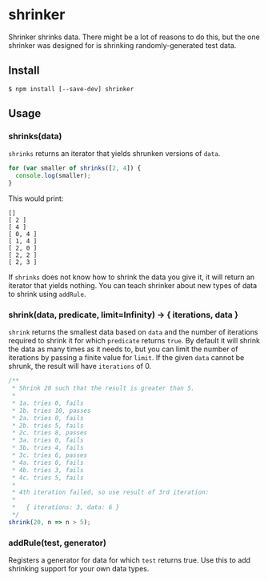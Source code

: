 # shrinker

Shrinker shrinks data. There might be a lot of reasons to do this, but the one
shrinker was designed for is shrinking randomly-generated test data.

## Install

```
$ npm install [--save-dev] shrinker
```

## Usage

### shrinks(data)

`shrinks` returns an iterator that yields shrunken versions of `data`.

```js
for (var smaller of shrinks([2, 4]) {
  console.log(smaller);
}
```

This would print:

```
[]
[ 2 ]
[ 4 ]
[ 0, 4 ]
[ 1, 4 ]
[ 2, 0 ]
[ 2, 2 ]
[ 2, 3 ]
```

If `shrinks` does not know how to shrink the data you give it, it will return
an iterator that yields nothing. You can teach shrinker about new types of data
to shrink using `addRule`.

### shrink(data, predicate, limit=Infinity) -> { iterations, data }

`shrink` returns the smallest data based on `data` and the number of iterations
required to shrink it for which `predicate` returns `true`. By default it will
shrink the data as many times as it needs to, but you can limit the number of
iterations by passing a finite value for `limit`. If the given `data` cannot be
shrunk, the result will have `iterations` of 0.

```js
/**
 * Shrink 20 such that the result is greater than 5.
 *
 * 1a. tries 0, fails
 * 1b. tries 10, passes
 * 2a. tries 0, fails
 * 2b. tries 5, fails
 * 2c. tries 8, passes
 * 3a. tries 0, fails
 * 3b. tries 4, fails
 * 3c. tries 6, passes
 * 4a. tries 0, fails
 * 4b. tries 3, fails
 * 4c. tries 5, fails
 *
 * 4th iteration failed, so use result of 3rd iteration:
 *
 *   { iterations: 3, data: 6 }
 */
shrink(20, n => n > 5);
```

### addRule(test, generator)

Registers a generator for data for which `test` returns true. Use this to add
shrinking support for your own data types.

